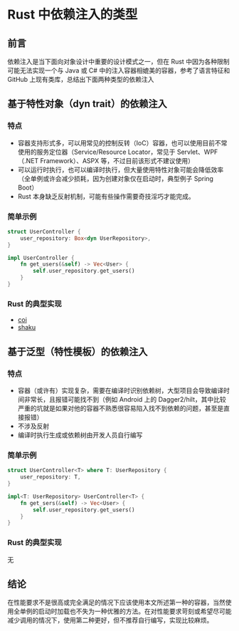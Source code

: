 # Rust 中依赖注入的类型
## 前言
依赖注入是当下面向对象设计中重要的设计模式之一，但在 Rust 中因为各种限制可能无法实现一个与 Java 或 C# 中的注入容器相媲美的容器，参考了语言特征和 GitHub 上现有类库，总结出下面两种类型的依赖注入
## 基于特性对象（dyn trait）的依赖注入
### 特点
- 容器支持形式多，可以用常见的控制反转（IoC）容器，也可以使用目前不常使用的服务定位器（Service/Resource Locator，常见于 Servlet、WPF（.NET Framework）、ASPX 等，不过目前该形式不建议使用）
- 可以运行时执行，也可以编译时执行，但大量使用特性对象可能会降低效率（全单例或许会减少损耗，因为创建对象仅在启动时，典型例子 Spring Boot）
- Rust 本身缺乏反射机制，可能有些操作需要奇技淫巧才能完成。
### 简单示例
```rust
struct UserController {
    user_repository: Box<dyn UserRepository>,
}

impl UserController {
    fn get_users(&self) -> Vec<User> {
        self.user_repository.get_users()
    }
}
```
### Rust 的典型实现
- [coi](https://crates.io/crates/coi)
- [shaku](https://crates.io/crates/shaku)
## 基于泛型（特性模板）的依赖注入
### 特点
- 容器（或许有）实现复杂，需要在编译时识别依赖树，大型项目会导致编译时间非常长，且报错可能找不到（例如 Android 上的 Dagger2/hilt，其中比较严重的坑就是如果对他的容器不熟悉很容易陷入找不到依赖的问题，甚至是直接报错）
- 不涉及反射
- 编译时执行生成或依赖树由开发人员自行编写
### 简单示例
```rust
struct UserController<T> where T: UserRepository {
    user_repository: T,
}

impl<T: UserRepository> UserController<T> {
    fn get_sers(&self) -> Vec<User> {
        self.user_repository.get_users()
    }
}
```
### Rust 的典型实现
无
## 结论
在性能要求不是很高或完全满足的情况下应该使用本文所述第一种的容器，当然使用全单例的启动时加载也不失为一种优雅的方法。在对性能要求苛刻或希望尽可能减少调用的情况下，使用第二种更好，但不推荐自行编写，实现比较麻烦。